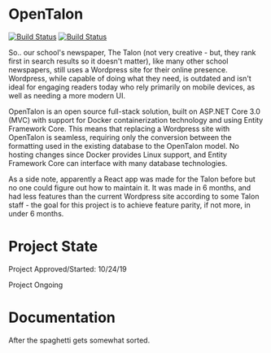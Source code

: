 # OpenTalon

[![Build Status](https://travis-ci.com/SDBagel/OpenTalon.svg?branch=master)](https://travis-ci.com/SDBagel/OpenTalon) [![Build Status](https://dev.azure.com/sdbagel/OpenTalon/_apis/build/status/SDBagel.OpenTalon?branchName=master)](https://dev.azure.com/sdbagel/OpenTalon/_build/latest?definitionId=1&branchName=master)

So.. our school's newspaper, The Talon (not very creative - but, they rank first in search results so it doesn't matter), like many other school newspapers, still uses a Wordpress site for their online presence. Wordpress, while capable of doing what they need, is outdated and isn't ideal for engaging readers today who rely primarily on mobile devices, as well as needing a more modern UI.

OpenTalon is an open source full-stack solution, built on ASP.NET Core 3.0 (MVC) with support for Docker containerization technology and using Entity Framework Core. This means that replacing a Wordpress site with OpenTalon is seamless, requiring only the conversion between the formatting used in the existing database to the OpenTalon model. No hosting changes since Docker provides Linux support, and Entity Framework Core can interface with many database technologies.

As a side note, apparently a React app was made for the Talon before but no one could figure out how to maintain it. It was made in 6 months, and had less features than the current Wordpress site according to some Talon staff - the goal for this project is to achieve feature parity, if not more, in under 6 months.

# Project State
Project Approved/Started: 10/24/19

Project Ongoing

# Documentation
After the spaghetti gets somewhat sorted.
